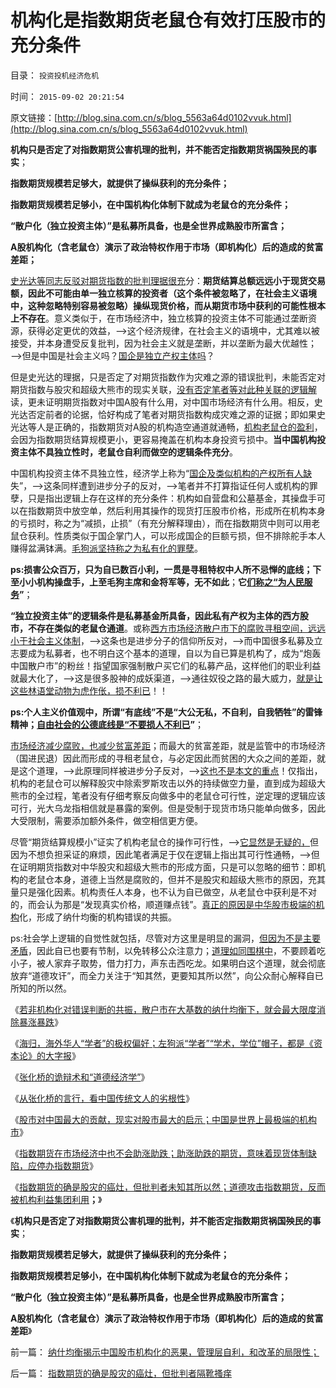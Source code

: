 # 机构化是指数期货老鼠仓有效打压股市的充分条件

目录： `投资投机经济危机` 

时间： `2015-09-02 20:21:54` 

原文链接：[http://blog.sina.com.cn/s/blog_5563a64d0102vvuk.html](http://blog.sina.com.cn/s/blog_5563a64d0102vvuk.html)

**机构只是否定了对指数期货公害机理的批判，并不能否定指数期货祸国殃民的事实**；

**指数期货规模若足够大，就提供了操纵获利的充分条件；**

**指数期货规模若足够小，在中国机构化体制下就成为老鼠仓的充分条件；**

**“散户化（独立投资主体）”是私募所具备，也是全世界成熟股市所富含；**

**A股机构化（含老鼠仓）演示了政治特权作用于市场（即机构化）后的造成的贫富差距；**



[史光达等同志反驳对期货指数的批判理据很充](http://blog.sina.com.cn/s/blog_1503ba1fe0102vslc.html?tj=fina)分：**期货结算总额远远小于现货交易额，因此不可能由单一独立核算的投资者（这个条件被忽略了，在社会主义语境中，这种忽略特别容易被忽略）操纵现货价格，而从期货市场中获利的可能性根本上不存在**。意义类似于，在市场经济中，独立核算的投资主体不可能通过垄断资源，获得必定更优的效益，——>这个经济规律，在社会主义的语境中，尤其难以被接受，并本身遭受反复批判，因为社会主义就是垄断，并以垄断为最大优越性；——>但是中国是社会主义吗？[国企是独立产权主体吗](../../../2009/7/21/混水便于摸鱼，特权等于产权.md)？

但是史光达的理据，只是否定了对期货指数作为灾难之源的错误批判，未能否定对期货指数与股灾和超级大熊市的现实关联，[没有否定笔者等对此种关联的逻辑解](../../../2015/8/31/中国A股严重机构化后，指数期货的畸变和失真，及误导；.md)读，更未证明期货指数对中国A股有什么用，对中国市场经济有什么用。相反，史光达否定前者的论据，恰好构成了笔者对期货指数构成灾难之源的证据；即如果史光达等人是正确的，指数期货对A股的机构造空通道就通畅，[机构老鼠仓的盈利](../../../2015/7/17/指数期货的老鼠仓，在超级大熊市和大股灾中的共同点；.md)，会因为指数期货结算规模更小，更容易掩盖在机构本身投资亏损中。**当中国机构投资主体不具独立性时，老鼠仓自利而做空的逻辑条件充分**。

中国机构投资主体不具独立性，经济学上称为“[国企及类似机构的产权所有人缺](../../../2014/4/23/权力的结构，寻租黑市中的血酬，城管，奸商和售后服务.md)失”，——>这条同样遭到进步分子的反对，——>笔者并不打算指证任何人或机构的罪孽，只是指出逻辑上存在这样的充分条件：机构如自营盘和公墓基金，其操盘手可以在指数期货中放空单，然后利用其操作的现货打压股市价格，形成所在机构本身的亏损时，称之为“减损，止损”（有充分解释理由），而在指数期货中则可以用老鼠仓获利。性质类似于国企掌门人，可以形成国企的巨额亏损，但不排除舵手本人赚得盆满钵满。[毛狗派坚持称之为私有化的罪孽](../../../2013/5/8/过去二十年的国企改革基本上失败的原因.md)。

**ps:损害公众百万，只为自已数百小利，一贯是寻租特权中人所不忌惮的底线；下至小小机构操盘手，上至毛狗主席和金将军等，无不如此**；**它[们称之“为人民服务](../../../2009/7/14/行政改革缺少的就是为人民服务之普世的价值观.md)”**；

**“独立投资主体”的逻辑条件是私募基金所具备，因此私有产权为主体的西方股市，不存在类似的老鼠仓通道**。或称[西方市场经济散户市下的腐败寻租空间，远远小于社会主义体制](../../../2009/10/22/大赦腐败的成本边界和民主妥协的收益确定.md)，——>这条也是进步分子的信仰所反对，——>而中国很多私募及立志要成为私募者，也不明白这个基本的道理，自以为自已算是机构了，成为“炮轰中国散户市”的粉丝！指望国家强制散户买它们的私募产品，这样他们的职业利益就最大化了，——>这是很多股神的成妖渠道，——>通往奴役之路的最大威力，[就是让这些林语堂动物为虎作伥，损不利已](../../../2009/8/25/财中饿鬼之既望权益者.md)！！

**ps:个人主义价值观中，所谓“有底线”不是“大公无私，不自利，自我牺牲”的雷锋精神；[自由社会的公德底线是“不要损人不利已](../../../2013/7/24/损人利已是世界人民的共识，损人不利已是中国人民的共识.md)”**；

[市场经济减少腐败，也减少贫富差距](../../../2009/11/24/为什么市场经济能消除贫富差距.md)；而最大的贫富差距，就是监管中的市场经济（国进民退）因此而形成的寻租老鼠仓，与必定因此而贫困的大众之间的差距，就是这个道理，——>此原理同样被进步分子反对，——>[这也不是本文的重点](../../../2009/9/16/公有制计划经济是造成贫富差距的原因.md)！仅指出，机构的老鼠仓可以解释股灾中除索罗斯攻击以外的持续做空力量，直到成为超级大熊市的全过程，笔者没有仔细考察反向做多中的老鼠仓可行性，逆定理的逻辑应该可行，光大乌龙指相信就是暴露的案例。但是受制于现货市场只能单向做多，因此大受限制，需要添加额外条件，做空相信更方便。

尽管“期货结算规模小”证实了机构老鼠仓的操作可行性，——>[它显然是无疑的，](../../../2013/6/20/只有行政垄断的机构化，指数期货才能清一色做空；.md)但因为不想负担采证的麻烦，因此笔者满足于仅在逻辑上指出其可行性通畅，——>但在证明期货指数对中华股灾和超级大熊市的形成方面，只是可以忽略的细节：即机构的老鼠仓本身，道德上当然是腐败的，但并不是股灾和超级大熊市的原因，充其量只是强化因素。机构责任人本身，也不认为自已做空，从老鼠仓中获利是不对的，而会认为那是“发现真实价格，顺道赚点钱”。[真正的原因是中华股市极端的机构](../../../2013/4/8/股市中的机构化，实体经济中的国进民退，何其相似？.md)化，形成了纳什均衡的机构错误的共振。

ps:社会学上逻辑的自觉性就包括，尽管对方这里是明显的漏洞，[但因为不是主要矛盾](../../../2011/2/7/脑残革命家不明白“主要矛盾”.md)，因此自已也要有节制，以免转移公众注意力；[道理如同围棋中](../../../2013/10/20/围棋打劫中的经济学，及战略，及战术.md)，不要顾着吃小子，被人家弃子取势，借力打力，声东击西吃龙。如果明白这个道理，就会彻底放弃“道德攻讦”，而全力关注于“知其然，更要知其所以然”，向公众耐心解释自已所知的所以然。

《[若非机构化对错误判断的共振，散户市在大基数的纳什均衡下，就会最大限度消除暴涨暴跌](../../../2015/8/26/A股机构化让C浪与“世界股灾”相关联；.md)》

《[海归，海外华人“学者”的极权偏好；左狗派“学者”“学术，学位”帽子，都是《资本论》的大字报](../../../2015/8/27/哈佛“经济博士”李晓鹏的极权主义的改革诉求.md)》

《[张化桥的诡辩术和“道德经济学”](../../../2015/8/28/张化桥的诡辩术和“道德经济学”.md)》

《[从张化桥的言行，看中国传统文人的劣根性](../../../2015/8/29/从张化桥的言行，看中国传统文人的劣根性.md)》

《[股市对中国最大的贡献，现实对股市最大的启示；中国是世界上最极端的机构市](../../../2015/8/30/中国是世界上最极端的机构市，全世界成熟市场，都是散户经济.md)》

《[指数期货在市场经济中也不会助涨助跌；助涨助跌的期货，意味着现货体制缺陷，应停办指数期货](../../../2015/8/31/中国A股严重机构化后，指数期货的畸变和失真，及误导；.md)》

《[指数期货的确是股灾的癌灶，但批判者未知其所以然；道德攻击指数期货，反而被机构利益集团利用](../../../2015/9/1/指数期货的确是股灾的癌灶，但批判者隔靴搔痒.md)**；**》

《**机构只是否定了对指数期货公害机理的批判，并不能否定指数期货祸国殃民的事实**；

**指数期货规模若足够大，就提供了操纵获利的充分条件；**

**指数期货规模若足够小，在中国机构化体制下就成为老鼠仓的充分条件；**

**“散户化（独立投资主体）”是私募所具备，也是全世界成熟股市所富含；**

**A股机构化（含老鼠仓）演示了政治特权作用于市场（即机构化）后的造成的贫富差距**》

前一篇： [纳什均衡揭示中国股市机构化的恶果，管理层自利，和改革的局限性；](../../../2015/9/4/纳什均衡揭示中国股市机构化的恶果，管理层自利，和改革的局限性；.md)

后一篇： [指数期货的确是股灾的癌灶，但批判者隔靴搔痒](../../../2015/9/1/指数期货的确是股灾的癌灶，但批判者隔靴搔痒.md)

